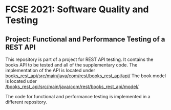 # FCSE 2021: Software Quality and Testing

## Project: Functional and Performance Testing of a REST API

This repository is part of a project for REST API testing. It contains the books API to be tested and all of the supplementary code.
The implementation of the API is located under [books_rest_api/src/main/java/com/rest/books_rest_api/api/](https://github.com/MilenaTrajanoska/rest_api/blob/main/books_rest_api/src/main/java/com/rest/books_rest_api/api/BookController.java)
The book model is located uder [/books_rest_api/src/main/java/com/rest/books_rest_api/model/](https://github.com/MilenaTrajanoska/rest_api/blob/main/books_rest_api/src/main/java/com/rest/books_rest_api/model/Book.java)

The code for functional and performance testing is implemented in a different repository.
